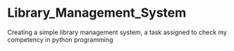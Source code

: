 # Library_Management_System
Creating a simple library management system, a task assigned to check my competency in python programming 
